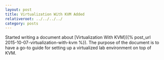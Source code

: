 ```yaml
---
layout: post
title: Virtualization With KVM Added
relativeroot: ../../../../
category: posts
---
```


Started writing a document about [Virtualization With KVM]({% post_url 2015-10-07-virtualization-with-kvm %}).
The purpose of the document is to have a go-to guide for setting up a virtualized lab environment on top of KVM.
